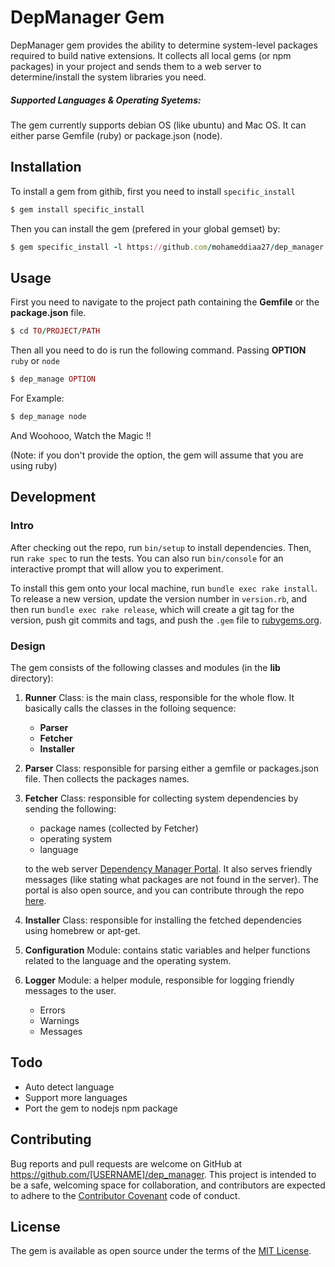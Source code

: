 # DepManager Gem

DepManager gem provides the ability to determine system-level packages required to build native extensions. It collects all local gems (or npm packages) in your project and sends them to a web server to determine/install the system libraries you need.

##### Supported Languages & Operating Syetems:
The gem currently supports debian OS (like ubuntu) and Mac OS. It can either parse Gemfile (ruby) or package.json (node).

## Installation

To install a gem from githib, first you need to install `specific_install`

```ruby
$ gem install specific_install
```

Then you can install the gem (prefered in your global gemset) by:

```ruby
$ gem specific_install -l https://github.com/mohameddiaa27/dep_manager.git
```


## Usage

First you need to navigate to the project path containing the **Gemfile** or the **package.json** file.

```ruby
$ cd TO/PROJECT/PATH
```
Then all you need to do is run the following command.
Passing **OPTION** `ruby` or `node`

```ruby
$ dep_manage OPTION
```

For Example:

```ruby
$ dep_manage node
```

And Woohooo, Watch the Magic !!

(Note: if you don't provide the option, the gem will assume that you are using ruby)

## Development

### Intro

After checking out the repo, run `bin/setup` to install dependencies. Then, run `rake spec` to run the tests. You can also run `bin/console` for an interactive prompt that will allow you to experiment.

To install this gem onto your local machine, run `bundle exec rake install`. To release a new version, update the version number in `version.rb`, and then run `bundle exec rake release`, which will create a git tag for the version, push git commits and tags, and push the `.gem` file to [rubygems.org](https://rubygems.org).

### Design

The gem consists of the following classes and modules (in the **lib** directory):

1. **Runner** Class: is the main class, responsible for the whole flow. It basically calls the classes in the folloing sequence:
	- **Parser**
	- **Fetcher**
	- **Installer**
2. **Parser** Class: responsible for parsing either a gemfile or packages.json file. Then collects the packages names.

3. **Fetcher** Class: responsible for collecting system dependencies by sending the following:
	- package names (collected by Fetcher)
	- operating system
	- language

	to the web server [Dependency Manager Portal](https://dep-manager.herokuapp.com). It also serves friendly messages (like stating what packages are not found in the server). The portal is also open source, and you can contribute through the repo [here](https://github.com/mohameddiaa27/dep_manager_server).

4. **Installer** Class: responsible for installing the fetched dependencies using homebrew or apt-get.

5. **Configuration** Module: contains static variables and helper functions related to the language and the operating system.

6. **Logger** Module: a helper module, responsible for logging friendly messages to the user.
	- Errors
	- Warnings
	- Messages

## Todo
- Auto detect language
- Support more languages
- Port the gem to nodejs npm package

## Contributing

Bug reports and pull requests are welcome on GitHub at https://github.com/[USERNAME]/dep_manager. This project is intended to be a safe, welcoming space for collaboration, and contributors are expected to adhere to the [Contributor Covenant](http://contributor-covenant.org) code of conduct.


## License

The gem is available as open source under the terms of the [MIT License](http://opensource.org/licenses/MIT).

